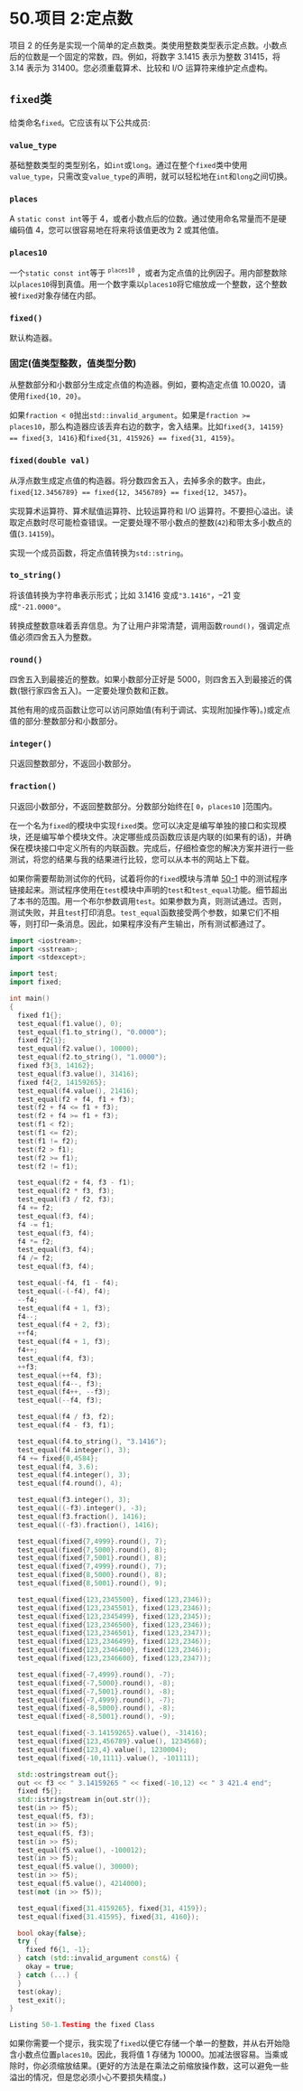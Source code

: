# 50.项目 2:定点数

项目 2 的任务是实现一个简单的定点数类。类使用整数类型表示定点数。小数点后的位数是一个固定的常数，四。例如，将数字 3.1415 表示为整数 31415，将 3.14 表示为 31400。您必须重载算术、比较和 I/O 运算符来维护定点虚构。

## `fixed`类

给类命名`fixed`。它应该有以下公共成员:

### `value_type`

基础整数类型的类型别名，如`int`或`long`。通过在整个`fixed`类中使用`value_type`，只需改变`value_type`的声明，就可以轻松地在`int`和`long`之间切换。

### `places`

A `static const int`等于 4，或者小数点后的位数。通过使用命名常量而不是硬编码值 4，您可以很容易地在将来将该值更改为 2 或其他值。

### `places10`

一个`static const int`等于 <sup>`places10`</sup> ，或者为定点值的比例因子。用内部整数除以`places10`得到真值。用一个数字乘以`places10`将它缩放成一个整数，这个整数被`fixed`对象存储在内部。

### `fixed()`

默认构造器。

### 固定(值类型整数，值类型分数)

从整数部分和小数部分生成定点值的构造器。例如，要构造定点值 10.0020，请使用`fixed{10, 20}`。

如果`fraction < 0`抛出`std::invalid_argument`。如果是`fraction >= places10`，那么构造器应该丢弃右边的数字，舍入结果。比如`fixed{3, 14159} == fixed{3, 1416}`和`fixed{31, 415926} == fixed{31, 4159}`。

### `fixed(double val)`

从浮点数生成定点值的构造器。将分数四舍五入，去掉多余的数字。由此，`fixed{12.3456789} == fixed{12, 3456789} == fixed{12, 3457}`。

实现算术运算符、算术赋值运算符、比较运算符和 I/O 运算符。不要担心溢出。读取定点数时尽可能检查错误。一定要处理不带小数点的整数(`42`)和带太多小数点的值(`3.14159`)。

实现一个成员函数，将定点值转换为`std::string`。

### `to_string()`

将该值转换为字符串表示形式；比如 3.1416 变成`"3.1416"`，–21 变成`"-21.0000"`。

转换成整数意味着丢弃信息。为了让用户非常清楚，调用函数`round()`，强调定点值必须四舍五入为整数。

### `round()`

四舍五入到最接近的整数。如果小数部分正好是 5000，则四舍五入到最接近的偶数(银行家四舍五入)。一定要处理负数和正数。

其他有用的成员函数让您可以访问原始值(有利于调试、实现附加操作等)。)或定点值的部分:整数部分和小数部分。

### `integer()`

只返回整数部分，不返回小数部分。

### `fraction()`

只返回小数部分，不返回整数部分。分数部分始终在[ `0`，`places10` ]范围内。

在一个名为`fixed`的模块中实现`fixed`类。您可以决定是编写单独的接口和实现模块，还是编写单个模块文件。决定哪些成员函数应该是内联的(如果有的话)，并确保在模块接口中定义所有的内联函数。完成后，仔细检查您的解决方案并进行一些测试，将您的结果与我的结果进行比较，您可以从本书的网站上下载。

如果你需要帮助测试你的代码，试着将你的`fixed`模块与清单 [50-1](#PC1) 中的测试程序链接起来。测试程序使用在`test`模块中声明的`test`和`test_equal`功能。细节超出了本书的范围。用一个布尔参数调用`test`。如果参数为真，则测试通过。否则，测试失败，并且`test`打印消息。`test_equal`函数接受两个参数，如果它们不相等，则打印一条消息。因此，如果程序没有产生输出，所有测试都通过了。

```cpp
import <iostream>;
import <sstream>;
import <stdexcept>;

import test;
import fixed;

int main()
{
  fixed f1{};
  test_equal(f1.value(), 0);
  test_equal(f1.to_string(), "0.0000");
  fixed f2{1};
  test_equal(f2.value(), 10000);
  test_equal(f2.to_string(), "1.0000");
  fixed f3{3, 14162};
  test_equal(f3.value(), 31416);
  fixed f4{2, 14159265};
  test_equal(f4.value(), 21416);
  test_equal(f2 + f4, f1 + f3);
  test(f2 + f4 <= f1 + f3);
  test(f2 + f4 >= f1 + f3);
  test(f1 < f2);
  test(f1 <= f2);
  test(f1 != f2);
  test(f2 > f1);
  test(f2 >= f1);
  test(f2 != f1);

  test_equal(f2 + f4, f3 - f1);
  test_equal(f2 * f3, f3);
  test_equal(f3 / f2, f3);
  f4 += f2;
  test_equal(f3, f4);
  f4 -= f1;
  test_equal(f3, f4);
  f4 *= f2;
  test_equal(f3, f4);
  f4 /= f2;
  test_equal(f3, f4);

  test_equal(-f4, f1 - f4);
  test_equal(-(-f4), f4);
  --f4;
  test_equal(f4 + 1, f3);
  f4--;
  test_equal(f4 + 2, f3);
  ++f4;
  test_equal(f4 + 1, f3);
  f4++;
  test_equal(f4, f3);
  ++f3;
  test_equal(++f4, f3);
  test_equal(f4--, f3);
  test_equal(f4++, --f3);
  test_equal(--f4, f3);

  test_equal(f4 / f3, f2);
  test_equal(f4 - f3, f1);

  test_equal(f4.to_string(), "3.1416");
  test_equal(f4.integer(), 3);
  f4 += fixed{0,4584};
  test_equal(f4, 3.6);
  test_equal(f4.integer(), 3);
  test_equal(f4.round(), 4);

  test_equal(f3.integer(), 3);
  test_equal((-f3).integer(), -3);
  test_equal(f3.fraction(), 1416);
  test_equal((-f3).fraction(), 1416);

  test_equal(fixed{7,4999}.round(), 7);
  test_equal(fixed{7,5000}.round(), 8);
  test_equal(fixed{7,5001}.round(), 8);
  test_equal(fixed{7,4999}.round(), 7);
  test_equal(fixed{8,5000}.round(), 8);
  test_equal(fixed{8,5001}.round(), 9);

  test_equal(fixed{123,2345500}, fixed(123,2346));
  test_equal(fixed{123,2345501}, fixed(123,2346));
  test_equal(fixed{123,2345499}, fixed(123,2345));
  test_equal(fixed{123,2346500}, fixed(123,2346));
  test_equal(fixed{123,2346501}, fixed(123,2347));
  test_equal(fixed{123,2346499}, fixed(123,2346));
  test_equal(fixed{123,2346400}, fixed(123,2346));
  test_equal(fixed{123,2346600}, fixed(123,2347));

  test_equal(fixed{-7,4999}.round(), -7);
  test_equal(fixed{-7,5000}.round(), -8);
  test_equal(fixed{-7,5001}.round(), -8);
  test_equal(fixed{-7,4999}.round(), -7);
  test_equal(fixed{-8,5000}.round(), -8);
  test_equal(fixed{-8,5001}.round(), -9);

  test_equal(fixed{-3.14159265}.value(), -31416);
  test_equal(fixed{123,456789}.value(), 1234568);
  test_equal(fixed{123,4}.value(), 1230004);
  test_equal(fixed{-10,1111}.value(), -101111);

  std::ostringstream out{};
  out << f3 << " 3.14159265 " << fixed(-10,12) << " 3 421.4 end";
  fixed f5{};
  std::istringstream in{out.str()};
  test(in >> f5);
  test_equal(f5, f3);
  test(in >> f5);
  test_equal(f5, f3);
  test(in >> f5);
  test_equal(f5.value(), -100012);
  test(in >> f5);
  test_equal(f5.value(), 30000);
  test(in >> f5);
  test_equal(f5.value(), 4214000);
  test(not (in >> f5));

  test_equal(fixed{31.4159265}, fixed{31, 4159});
  test_equal(fixed{31.41595}, fixed{31, 4160});

  bool okay{false};
  try {
    fixed f6{1, -1};
  } catch (std::invalid_argument const&) {
    okay = true;
  } catch (...) {
  }
  test(okay);
  test_exit();
}

Listing 50-1.Testing the fixed Class

```

如果你需要一个提示，我实现了`fixed`以便它存储一个单一的整数，并从右开始隐含小数点位置`places10`。因此，我将值 1 存储为 10000。加减法很容易。当乘或除时，你必须缩放结果。(更好的方法是在乘法之前缩放操作数，这可以避免一些溢出的情况，但是您必须小心不要损失精度。)